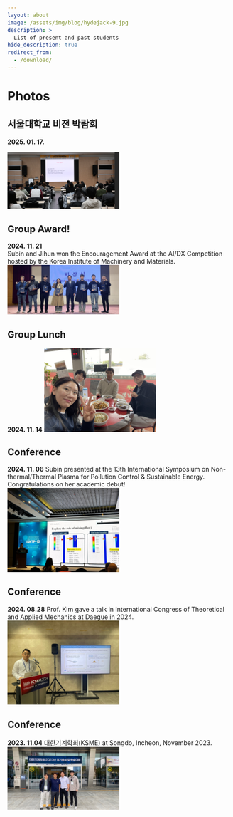 ```yaml
---
layout: about
image: /assets/img/blog/hydejack-9.jpg
description: >
  List of present and past students 
hide_description: true
redirect_from:
  - /download/
---
```


# Photos

## 서울대학교 비전 박람회 
**2025. 01. 17.**

<img src="assets/img/photo/snu_talk.png" alt="No rendering" style="width:50%">

## Group Award! 
**2024. 11. 21**   
Subin and Jihun won the Encouragement Award at the AI/DX Competition hosted by the Korea Institute of Machinery and Materials.
<img src="assets/img/photo/subinAwardAIDX.png" alt="No rendering" style="width:50%">

## Group Lunch 
**2024. 11. 14**
<img src="assets/img/photo/grouplunch_20241114.jpg" alt="No rendering" style="width:50%">

## Conference 
**2024. 11. 06**
Subin presented at the 13th International Symposium on Non-thermal/Thermal Plasma for Pollution Control & Sustainable Energy.  
Congratulations on her academic debut!
<img src="assets/img/photo/SubinPresenting.jpg" alt="No rendering" style="width:50%">

## Conference 
**2024. 08.28**
Prof. Kim gave a talk in International Congress of Theoretical and Applied Mechanics at Daegue in 2024. <br> </figcaption>
<img src="assets/img/photo/ictam2024.jpg" alt="No rendering" style="width:50%">

## Conference 
**2023. 11.04**
대한기계학회(KSME) at Songdo, Incheon, November 2023. <br> </figcaption>
<img src="assets/img/photo/KSME2023.jpeg" alt="No rendering" style="width:50%">
  
